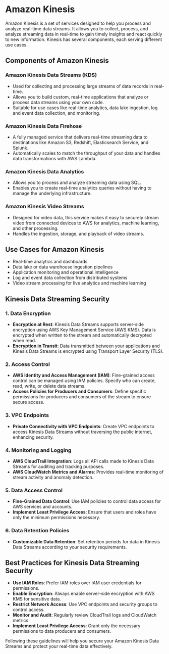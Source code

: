 # Amazon Kinesis

Amazon Kinesis is a set of services designed to help you process and analyze real-time data streams. It allows you to collect, process, and analyze streaming data in real-time to gain timely insights and react quickly to new information. Kinesis has several components, each serving different use cases.

## Components of Amazon Kinesis

### Amazon Kinesis Data Streams (KDS)
- Used for collecting and processing large streams of data records in real-time.
- Allows you to build custom, real-time applications that analyze or process data streams using your own code.
- Suitable for use cases like real-time analytics, data lake ingestion, log and event data collection, and monitoring.

### Amazon Kinesis Data Firehose
- A fully managed service that delivers real-time streaming data to destinations like Amazon S3, Redshift, Elasticsearch Service, and Splunk.
- Automatically scales to match the throughput of your data and handles data transformations with AWS Lambda.

### Amazon Kinesis Data Analytics
- Allows you to process and analyze streaming data using SQL.
- Enables you to create real-time analytics queries without having to manage the underlying infrastructure.

### Amazon Kinesis Video Streams
- Designed for video data, this service makes it easy to securely stream video from connected devices to AWS for analytics, machine learning, and other processing.
- Handles the ingestion, storage, and playback of video streams.

## Use Cases for Amazon Kinesis
- Real-time analytics and dashboards
- Data lake or data warehouse ingestion pipelines
- Application monitoring and operational intelligence
- Log and event data collection from distributed systems
- Video stream processing for live analytics and machine learning

## Kinesis Data Streaming Security

### 1. Data Encryption
- **Encryption at Rest**: Kinesis Data Streams supports server-side encryption using AWS Key Management Service (AWS KMS). Data is encrypted when written to the stream and automatically decrypted when read.
- **Encryption in Transit**: Data transmitted between your applications and Kinesis Data Streams is encrypted using Transport Layer Security (TLS).

### 2. Access Control
- **AWS Identity and Access Management (IAM)**: Fine-grained access control can be managed using IAM policies. Specify who can create, read, write, or delete data streams.
- **Access Policies for Producers and Consumers**: Define specific permissions for producers and consumers of the stream to ensure secure access.

### 3. VPC Endpoints
- **Private Connectivity with VPC Endpoints**: Create VPC endpoints to access Kinesis Data Streams without traversing the public internet, enhancing security.

### 4. Monitoring and Logging
- **AWS CloudTrail Integration**: Logs all API calls made to Kinesis Data Streams for auditing and tracking purposes.
- **AWS CloudWatch Metrics and Alarms**: Provides real-time monitoring of stream activity and anomaly detection.

### 5. Data Access Control
- **Fine-Grained Data Control**: Use IAM policies to control data access for AWS services and accounts.
- **Implement Least Privilege Access**: Ensure that users and roles have only the minimum permissions necessary.

### 6. Data Retention Policies
- **Customizable Data Retention**: Set retention periods for data in Kinesis Data Streams according to your security requirements.

## Best Practices for Kinesis Data Streaming Security
- **Use IAM Roles**: Prefer IAM roles over IAM user credentials for permissions.
- **Enable Encryption**: Always enable server-side encryption with AWS KMS for sensitive data.
- **Restrict Network Access**: Use VPC endpoints and security groups to control access.
- **Monitor and Audit**: Regularly review CloudTrail logs and CloudWatch metrics.
- **Implement Least Privilege Access**: Grant only the necessary permissions to data producers and consumers.

Following these guidelines will help you secure your Amazon Kinesis Data Streams and protect your real-time data effectively.
